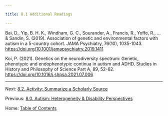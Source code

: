 ```yaml
---

title: 8.1 Additional Readings

---
```


Bai, D., Yip, B. H. K., Windham, G. C., Sourander, A., Francis, R., Yoffe, R., ... & Sandin, S. (2019). Association of genetic and environmental factors with autism in a 5-country cohort. JAMA Psychiatry, 76(10), 1035-1043. https://doi.org/10.1001/jamapsychiatry.2019.1411

Koi, P. (2021). Genetics on the neurodiversity spectrum: Genetic, phenotypic and endophenotypic continua in autism and ADHD. Studies in History and Philosophy of Science Part A, 89, 52-62. https://doi.org/10.1016/j.shpsa.2021.07.006

--------

Next: [8.2. Activity: Summarize a Scholarly Source](8.2_activity_summarize_a_scholarly_source.md)

Previous: [8.0. Autism: Heterogeneity & Disability Perspectives](8.0_autism.md)

Home: [Table of Contents](../README.md)
